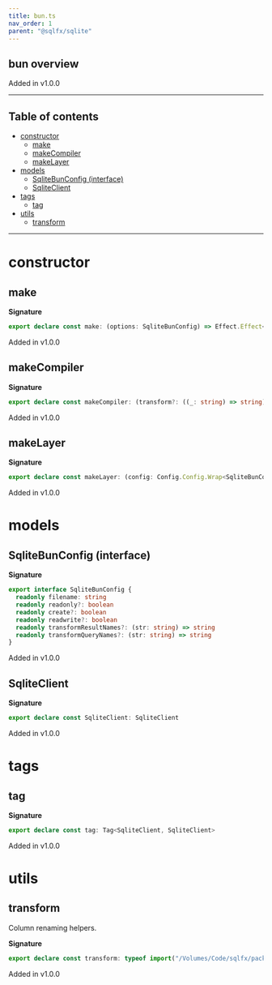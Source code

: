 ```yaml
---
title: bun.ts
nav_order: 1
parent: "@sqlfx/sqlite"
---
```


## bun overview

Added in v1.0.0

---

<h2 class="text-delta">Table of contents</h2>

- [constructor](#constructor)
  - [make](#make)
  - [makeCompiler](#makecompiler)
  - [makeLayer](#makelayer)
- [models](#models)
  - [SqliteBunConfig (interface)](#sqlitebunconfig-interface)
  - [SqliteClient](#sqliteclient)
- [tags](#tags)
  - [tag](#tag)
- [utils](#utils)
  - [transform](#transform)

---

# constructor

## make

**Signature**

```ts
export declare const make: (options: SqliteBunConfig) => Effect.Effect<SqliteClient, never, Scope>
```

Added in v1.0.0

## makeCompiler

**Signature**

```ts
export declare const makeCompiler: (transform?: ((_: string) => string) | undefined) => Statement.Compiler
```

Added in v1.0.0

## makeLayer

**Signature**

```ts
export declare const makeLayer: (config: Config.Config.Wrap<SqliteBunConfig>) => Layer.Layer<SqliteClient, ConfigError>
```

Added in v1.0.0

# models

## SqliteBunConfig (interface)

**Signature**

```ts
export interface SqliteBunConfig {
  readonly filename: string
  readonly readonly?: boolean
  readonly create?: boolean
  readonly readwrite?: boolean
  readonly transformResultNames?: (str: string) => string
  readonly transformQueryNames?: (str: string) => string
}
```

Added in v1.0.0

## SqliteClient

**Signature**

```ts
export declare const SqliteClient: SqliteClient
```

Added in v1.0.0

# tags

## tag

**Signature**

```ts
export declare const tag: Tag<SqliteClient, SqliteClient>
```

Added in v1.0.0

# utils

## transform

Column renaming helpers.

**Signature**

```ts
export declare const transform: typeof import("/Volumes/Code/sqlfx/packages/sql/src/Transform")
```

Added in v1.0.0
